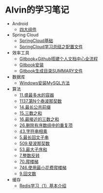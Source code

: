 # Alvin的学习笔记

- Android
  * [四大组件](Android/四大组件.md)
- Spring Cloud
  * [SpringCloud基础](SpringCloud/SpringCloud基础.md)
  * [SpringCloud学习总结之配置文件](SpringCloud/SpringCloud学习总结之配置文件.md)
- 效率工具
  * [Gitbook+Github搭建个人文档中心全流程](效率工具/Gitbook+Github搭建个人文档中心全流程.md)
  * [Gitbook安装](效率工具/Gitbook安装.md)
  * [Gitbook生成目录SUMMARY文件](效率工具/Gitbook生成目录SUMMARY文件.md)
- 数据库
  * [Windows安装MySQL方法](数据库/Windows安装MySQL方法.md)
- 算法
  * [11.盛最多水的容器](算法/11.盛最多水的容器.md)
  * [1137.第N个泰波那契数](算法/1137.第N个泰波那契数.md)
  * [14.最长公共前缀](算法/14.最长公共前缀.md)
  * [15.三数之和](算法/15.三数之和.md)
  * [16.最接近的三数之和](算法/16.最接近的三数之和.md)
  * [26.删除有序数组中的重复项](算法/26.删除有序数组中的重复项.md)
  * [43.字符串相乘](算法/43.字符串相乘.md)
  * [5.最长回文子串](算法/5.最长回文子串.md)
  * [509.斐波那契数](算法/509.斐波那契数.md)
  * [53.最大子序和](算法/53.最大子序和.md)
  * [7.整数反转](算法/7.整数反转.md)
  * [70.爬楼梯](算法/70.爬楼梯.md)
  * [746.使用最小花费爬楼梯](算法/746.使用最小花费爬楼梯.md)
  * [9.回文数](算法/9.回文数.md)
- 缓存
  * [Redis学习（1）基本介绍](缓存/Redis学习（1）基本介绍.md)
